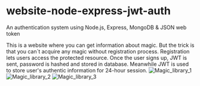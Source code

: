 # website-node-express-jwt-auth
An authentication system using Node.js, Express, MongoDB &amp; JSON web token

This is a website where you can get information about magic. But the trick is that you can`t acquire any magic without registration process. Registration lets users access the protected resource. Once the user signs up, JWT is sent, password is hashed and stored in database. Meanwhile JWT is used to store user's authentic information for 24-hour session.
![Magic_library_1](https://user-images.githubusercontent.com/119817390/223198112-0ac52608-7fed-46d0-86c7-6af7c9ad7386.png)
![Magic_library_2](https://user-images.githubusercontent.com/119817390/223197905-3f45a3ec-d3d2-40a3-802a-7286516c1ac7.png)
![Magic_library_3](https://user-images.githubusercontent.com/119817390/223198585-f5fb1053-159d-4162-89d1-7b437063542d.png)
